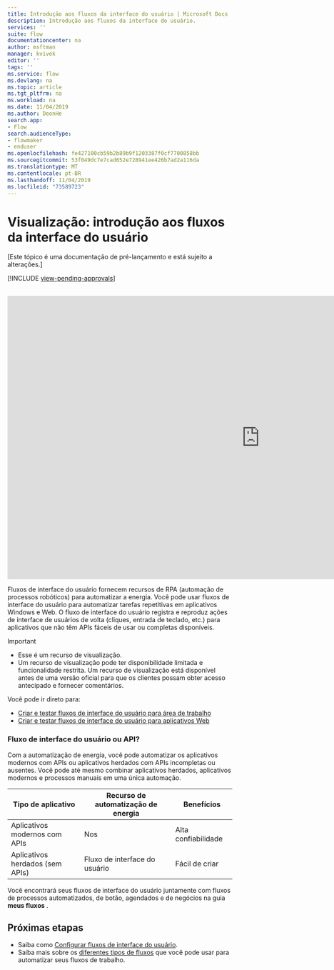 ```yaml
---
title: Introdução aos fluxos da interface do usuário | Microsoft Docs
description: Introdução aos fluxos da interface do usuário.
services: ''
suite: flow
documentationcenter: na
author: msftman
manager: kvivek
editor: ''
tags: ''
ms.service: flow
ms.devlang: na
ms.topic: article
ms.tgt_pltfrm: na
ms.workload: na
ms.date: 11/04/2019
ms.author: DeonHe
search.app:
- Flow
search.audienceType:
- flowmaker
- enduser
ms.openlocfilehash: fe427100cb59b2b89b9f1203387f0cf7700858bb
ms.sourcegitcommit: 53f049dc7e7cad652e728941ee426b7ad2a116da
ms.translationtype: MT
ms.contentlocale: pt-BR
ms.lasthandoff: 11/04/2019
ms.locfileid: "73589723"
---
```

# <a name="preview-introduction-to-ui-flows"></a>Visualização: introdução aos fluxos da interface do usuário

[Este tópico é uma documentação de pré-lançamento e está sujeito a alterações.]

[!INCLUDE [view-pending-approvals](../includes/cc-rebrand.md)]

<br>
<iframe width="1129" height="635" src="https://www.youtube.com/embed/bZrrdoytTH0" frameborder="0" allow="accelerometer; autoplay; encrypted-media; gyroscope; picture-in-picture" allowfullscreen></iframe>

Fluxos de interface do usuário fornecem recursos de RPA (automação de processos robóticos) para automatizar a energia. Você pode usar fluxos de interface do usuário para automatizar tarefas repetitivas em aplicativos Windows e Web. O fluxo de interface do usuário registra e reproduz ações de interface de usuários de volta (cliques, entrada de teclado, etc.) para aplicativos que não têm APIs fáceis de usar ou completas disponíveis.

> [!IMPORTANT]
> - Esse é um recurso de visualização.
> - Um recurso de visualização pode ter disponibilidade limitada e funcionalidade restrita. Um recurso de visualização está disponível antes de uma versão oficial para que os clientes possam obter acesso antecipado e fornecer comentários.

Você pode ir direto para:

- [Criar e testar fluxos de interface do usuário para área de trabalho](create-desktop.md) 
- [Criar e testar fluxos de interface do usuário para aplicativos Web](create-web.md)  

### <a name="ui-flows-or-api"></a>Fluxo de interface do usuário ou API?

Com a automatização de energia, você pode automatizar os aplicativos modernos com APIs ou aplicativos herdados com APIs incompletas ou ausentes. Você pode até mesmo combinar aplicativos herdados, aplicativos modernos e processos manuais em uma única automação.

| **Tipo de aplicativo**      | **Recurso de automatização de energia** | **Benefícios**     |
|---------------------------|----------------------------|------------------|
| Aplicativos modernos com APIs| Nos                 | Alta confiabilidade |
| Aplicativos herdados (sem APIs)          | Fluxo de interface do usuário                    | Fácil de criar   |


Você encontrará seus fluxos de interface do usuário juntamente com fluxos de processos automatizados, de botão, agendados e de negócios na guia **meus fluxos** .

## <a name="next-steps"></a>Próximas etapas

- Saiba como [Configurar fluxos de interface do usuário](setup.md). 
- Saiba mais sobre os [diferentes tipos de fluxos](..\getting-started.md#types-of-flows) que você pode usar para automatizar seus fluxos de trabalho.


